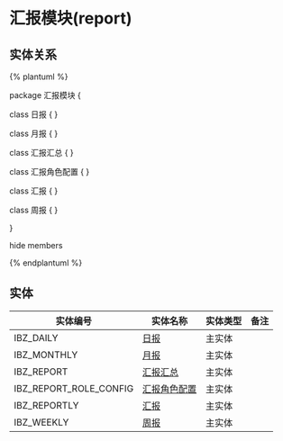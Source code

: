 # 汇报模块(report)

  

## 实体关系
{% plantuml %}

package 汇报模块 {

class 日报 {
}

class 月报 {
}

class 汇报汇总 {
}

class 汇报角色配置 {
}

class 汇报 {
}

class 周报 {
}



}

hide members

{% endplantuml %}


## 实体

| 实体编号    |    实体名称    |  实体类型     |  备注  |
| --------   |------------| -----   |  -------- | 
|IBZ_DAILY|[日报](report/IbzDaily.md)|主实体|&nbsp;|
|IBZ_MONTHLY|[月报](report/IbzMonthly.md)|主实体|&nbsp;|
|IBZ_REPORT|[汇报汇总](report/IbzReport.md)|主实体|&nbsp;|
|IBZ_REPORT_ROLE_CONFIG|[汇报角色配置](report/IbzReportRoleConfig.md)|主实体|&nbsp;|
|IBZ_REPORTLY|[汇报](report/IbzReportly.md)|主实体|&nbsp;|
|IBZ_WEEKLY|[周报](report/IbzWeekly.md)|主实体|&nbsp;|
